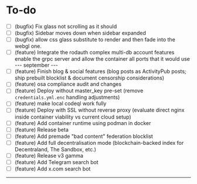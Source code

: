 # To-do

- [ ] (bugfix) Fix glass not scrolling as it should
- [ ] (bugfix) Sidebar moves down when sidebar expanded
- [ ] (bugfix) allow css glass substitute to render and then fade into the webgl one.
- [ ] (feature) Integrate the rodauth complex multi-db account features
enable the grpc server and allow the container all ports that it would use
      --- september ---
- [ ] (feature) Finish blog & social features (blog posts as ActivityPub posts; ship prebuilt blocklist & document censorship considerations)
- [ ] (feature) osa compliance audit and changes
- [ ] (feature) Deploy without master_key pre-set (remove `credentials.yml.enc` handling adjustments)
- [ ] (feature) make local codeql work fully
- [ ] (feature) Deploy with SSL without reverse proxy (evaluate direct nginx inside container viability vs current cloud setup)
- [ ] (feature) Add container runtime using podman in docker
- [ ] (feature) Release beta
- [ ] (feature) Add premade "bad content" federation blocklist
- [ ] (feature) Add full decentralisation mode (blockchain-backed index for Decentraland, The Sandbox, etc.)
- [ ] (feature) Release v3 gamma
- [ ] (feature) Add Telegram search bot
- [ ] (feature) Add x.com search bot

---
